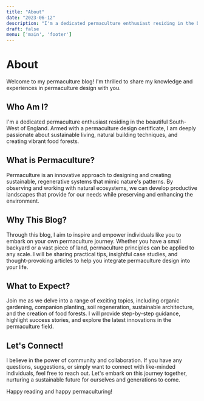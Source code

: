 ```yaml
---
title: "About"
date: "2023-06-12"
description: "I'm a dedicated permaculture enthusiast residing in the beautiful South-West of England. Armed with a permaculture design certificate, I am deeply passionate about sustainable living, natural building techniques, and creating vibrant food forests."
draft: false
menu: ['main', 'footer']
---
```


# About
Welcome to my permaculture blog! I'm thrilled to share my knowledge and experiences in permaculture design with you.

## Who Am I?
I'm a dedicated permaculture enthusiast residing in the beautiful South-West of England. Armed with a permaculture design certificate, I am deeply passionate about sustainable living, natural building techniques, and creating vibrant food forests.

## What is Permaculture?
Permaculture is an innovative approach to designing and creating sustainable, regenerative systems that mimic nature's patterns. By observing and working with natural ecosystems, we can develop productive landscapes that provide for our needs while preserving and enhancing the environment.

## Why This Blog?
Through this blog, I aim to inspire and empower individuals like you to embark on your own permaculture journey. Whether you have a small backyard or a vast piece of land, permaculture principles can be applied to any scale. I will be sharing practical tips, insightful case studies, and thought-provoking articles to help you integrate permaculture design into your life.

## What to Expect?
Join me as we delve into a range of exciting topics, including organic gardening, companion planting, soil regeneration, sustainable architecture, and the creation of food forests. I will provide step-by-step guidance, highlight success stories, and explore the latest innovations in the permaculture field.

## Let's Connect!
I believe in the power of community and collaboration. If you have any questions, suggestions, or simply want to connect with like-minded individuals, feel free to reach out. Let's embark on this journey together, nurturing a sustainable future for ourselves and generations to come.

Happy reading and happy permaculturing!